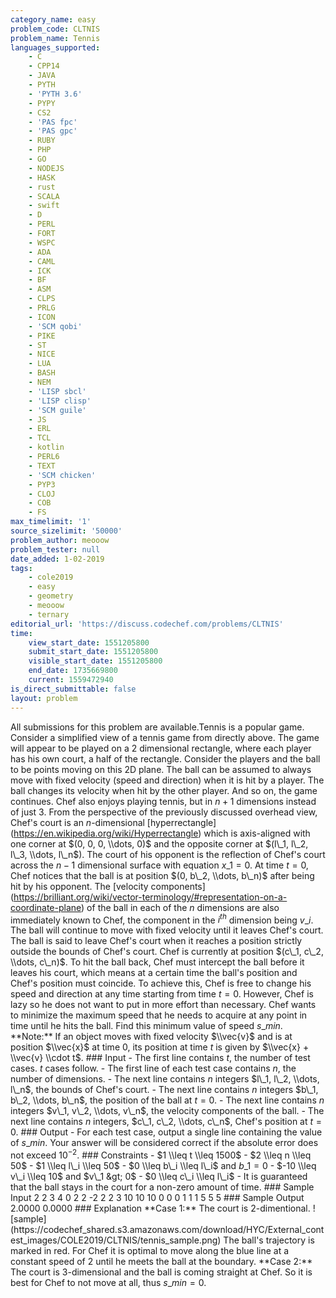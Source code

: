 ```yaml
---
category_name: easy
problem_code: CLTNIS
problem_name: Tennis
languages_supported:
    - C
    - CPP14
    - JAVA
    - PYTH
    - 'PYTH 3.6'
    - PYPY
    - CS2
    - 'PAS fpc'
    - 'PAS gpc'
    - RUBY
    - PHP
    - GO
    - NODEJS
    - HASK
    - rust
    - SCALA
    - swift
    - D
    - PERL
    - FORT
    - WSPC
    - ADA
    - CAML
    - ICK
    - BF
    - ASM
    - CLPS
    - PRLG
    - ICON
    - 'SCM qobi'
    - PIKE
    - ST
    - NICE
    - LUA
    - BASH
    - NEM
    - 'LISP sbcl'
    - 'LISP clisp'
    - 'SCM guile'
    - JS
    - ERL
    - TCL
    - kotlin
    - PERL6
    - TEXT
    - 'SCM chicken'
    - PYP3
    - CLOJ
    - COB
    - FS
max_timelimit: '1'
source_sizelimit: '50000'
problem_author: meooow
problem_tester: null
date_added: 1-02-2019
tags:
    - cole2019
    - easy
    - geometry
    - meooow
    - ternary
editorial_url: 'https://discuss.codechef.com/problems/CLTNIS'
time:
    view_start_date: 1551205800
    submit_start_date: 1551205800
    visible_start_date: 1551205800
    end_date: 1735669800
    current: 1559472940
is_direct_submittable: false
layout: problem
---
```

All submissions for this problem are available.Tennis is a popular game. Consider a simplified view of a tennis game from directly above. The game will appear to be played on a 2 dimensional rectangle, where each player has his own court, a half of the rectangle. Consider the players and the ball to be points moving on this 2D plane. The ball can be assumed to always move with fixed velocity (speed and direction) when it is hit by a player. The ball changes its velocity when hit by the other player. And so on, the game continues. Chef also enjoys playing tennis, but in $n + 1$ dimensions instead of just 3. From the perspective of the previously discussed overhead view, Chef's court is an $n$-dimensional \[hyperrectangle\](https://en.wikipedia.org/wiki/Hyperrectangle) which is axis-aligned with one corner at $(0, 0, 0, \\dots, 0)$ and the opposite corner at $(l\_1, l\_2, l\_3, \\dots, l\_n$). The court of his opponent is the reflection of Chef's court across the $n - 1$ dimensional surface with equation $x\_1 = 0$. At time $t=0$, Chef notices that the ball is at position $(0, b\_2, \\dots, b\_n)$ after being hit by his opponent. The \[velocity components\](https://brilliant.org/wiki/vector-terminology/#representation-on-a-coordinate-plane) of the ball in each of the $n$ dimensions are also immediately known to Chef, the component in the $i^{th}$ dimension being $v\_i$. The ball will continue to move with fixed velocity until it leaves Chef's court. The ball is said to leave Chef's court when it reaches a position strictly outside the bounds of Chef's court. Chef is currently at position $(c\_1, c\_2, \\dots, c\_n)$. To hit the ball back, Chef must intercept the ball before it leaves his court, which means at a certain time the ball's position and Chef's position must coincide. To achieve this, Chef is free to change his speed and direction at any time starting from time $t=0$. However, Chef is lazy so he does not want to put in more effort than necessary. Chef wants to minimize the maximum speed that he needs to acquire at any point in time until he hits the ball. Find this minimum value of speed $s\_{min}$. \*\*Note:\*\* If an object moves with fixed velocity $\\vec{v}$ and is at position $\\vec{x}$ at time $0$, its position at time $t$ is given by $\\vec{x} + \\vec{v} \\cdot t$. ### Input - The first line contains $t$, the number of test cases. $t$ cases follow. - The first line of each test case contains $n$, the number of dimensions. - The next line contains $n$ integers $l\_1, l\_2, \\dots, l\_n$, the bounds of Chef's court. - The next line contains $n$ integers $b\_1, b\_2, \\dots, b\_n$, the position of the ball at $t=0$. - The next line contains $n$ integers $v\_1, v\_2, \\dots, v\_n$, the velocity components of the ball. - The next line contains $n$ integers, $c\_1, c\_2, \\dots, c\_n$, Chef's position at $t=0$. ### Output - For each test case, output a single line containing the value of $s\_{min}$. Your answer will be considered correct if the absolute error does not exceed $10^{-2}$. ### Constraints - $1 \\leq t \\leq 1500$ - $2 \\leq n \\leq 50$ - $1 \\leq l\_i \\leq 50$ - $0 \\leq b\_i \\leq l\_i$ and $b\_1 = 0$ - $-10 \\leq v\_i \\leq 10$ and $v\_1 &gt; 0$ - $0 \\leq c\_i \\leq l\_i$ - It is guaranteed that the ball stays in the court for a non-zero amount of time. ### Sample Input 2 2 3 4 0 2 2 -2 2 2 3 10 10 10 0 0 0 1 1 1 5 5 5 ### Sample Output 2.0000 0.0000 ### Explanation \*\*Case 1:\*\* The court is 2-dimentional. !\[sample\](https://codechef\_shared.s3.amazonaws.com/download/HYC/External\_contest\_images/COLE2019/CLTNIS/tennis\_sample.png) The ball's trajectory is marked in red. For Chef it is optimal to move along the blue line at a constant speed of 2 until he meets the ball at the boundary. \*\*Case 2:\*\* The court is 3-dimensional and the ball is coming straight at Chef. So it is best for Chef to not move at all, thus $s\_{min} = 0$.
